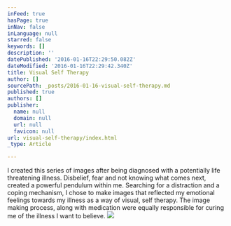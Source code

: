 ```yaml
---
inFeed: true
hasPage: true
inNav: false
inLanguage: null
starred: false
keywords: []
description: ''
datePublished: '2016-01-16T22:29:50.082Z'
dateModified: '2016-01-16T22:29:42.340Z'
title: Visual Self Therapy
author: []
sourcePath: _posts/2016-01-16-visual-self-therapy.md
published: true
authors: []
publisher:
  name: null
  domain: null
  url: null
  favicon: null
url: visual-self-therapy/index.html
_type: Article

---
```

I created this series of images after being diagnosed with a potentially life threatening illness. Disbelief, fear and not knowing what comes next, created a powerful pendulum within me. Searching for a distraction and a coping mechanism, I chose to make images that reflected my emotional feelings towards my illness as a way of visual, self therapy. The image making process, along with medication were equally responsible for curing me of the illness I want to believe. ![](https://the-grid-user-content.s3-us-west-2.amazonaws.com/5d867042-e5f1-40be-9fd5-1e24597fc865.jpg)